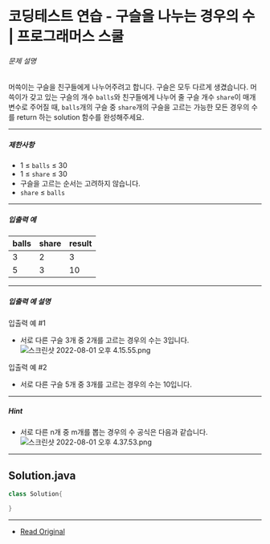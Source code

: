 # 코딩테스트 연습 - 구슬을 나누는 경우의 수 | 프로그래머스 스쿨
###### 문제 설명

머쓱이는 구슬을 친구들에게 나누어주려고 합니다. 구슬은 모두 다르게 생겼습니다. 머쓱이가 갖고 있는 구슬의 개수 `balls`와 친구들에게 나누어 줄 구슬 개수 `share`이 매개변수로 주어질 때, `balls`개의 구슬 중 `share`개의 구슬을 고르는 가능한 모든 경우의 수를 return 하는 solution 함수를 완성해주세요.

---

##### 제한사항

* 1 ≤ `balls` ≤ 30
* 1 ≤ `share` ≤ 30
* 구슬을 고르는 순서는 고려하지 않습니다.
* `share` ≤ `balls`

---

##### 입출력 예

| balls | share | result |
| ----- | ----- | ------ |
| 3     | 2     | 3      |
| 5     | 3     | 10     |

---

##### 입출력 예 설명

입출력 예 #1

* 서로 다른 구슬 3개 중 2개를 고르는 경우의 수는 3입니다.![스크린샷 2022-08-01 오후 4.15.55.png](https://grepp-programmers.s3.ap-northeast-2.amazonaws.com/files/production/668adf7a-38b1-4112-bbc5-4fab429168c9/%E1%84%89%E1%85%B3%E1%84%8F%E1%85%B3%E1%84%85%E1%85%B5%E1%86%AB%E1%84%89%E1%85%A3%E1%86%BA%202022-08-01%20%E1%84%8B%E1%85%A9%E1%84%92%E1%85%AE%204.15.55.png)

입출력 예 #2

* 서로 다른 구슬 5개 중 3개를 고르는 경우의 수는 10입니다.

---

##### Hint

* 서로 다른 n개 중 m개를 뽑는 경우의 수 공식은 다음과 같습니다.![스크린샷 2022-08-01 오후 4.37.53.png](https://grepp-programmers.s3.ap-northeast-2.amazonaws.com/files/production/54c8b2b9-f88c-4a09-8956-7560ff7ea918/%E1%84%89%E1%85%B3%E1%84%8F%E1%85%B3%E1%84%85%E1%85%B5%E1%86%AB%E1%84%89%E1%85%A3%E1%86%BA%202022-08-01%20%E1%84%8B%E1%85%A9%E1%84%92%E1%85%AE%204.37.53.png)


---
## Solution.java

```java
class Solution{

}
```

---
* [Read Original](https://school.programmers.co.kr/learn/courses/30/lessons/120840)